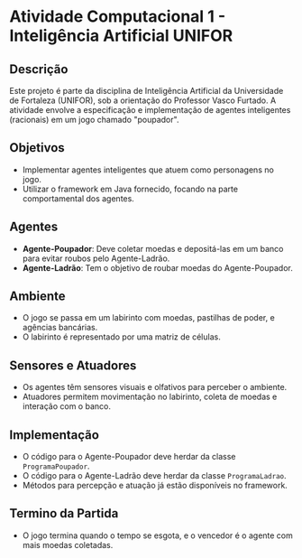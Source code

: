 # Atividade Computacional 1 - Inteligência Artificial UNIFOR

## Descrição
Este projeto é parte da disciplina de Inteligência Artificial da Universidade de Fortaleza (UNIFOR), sob a orientação do Professor Vasco Furtado. A atividade envolve a especificação e implementação de agentes inteligentes (racionais) em um jogo chamado "poupador".

## Objetivos
- Implementar agentes inteligentes que atuem como personagens no jogo.
- Utilizar o framework em Java fornecido, focando na parte comportamental dos agentes.

## Agentes
- **Agente-Poupador**: Deve coletar moedas e depositá-las em um banco para evitar roubos pelo Agente-Ladrão.
- **Agente-Ladrão**: Tem o objetivo de roubar moedas do Agente-Poupador.

## Ambiente
- O jogo se passa em um labirinto com moedas, pastilhas de poder, e agências bancárias.
- O labirinto é representado por uma matriz de células.

## Sensores e Atuadores
- Os agentes têm sensores visuais e olfativos para perceber o ambiente.
- Atuadores permitem movimentação no labirinto, coleta de moedas e interação com o banco.

## Implementação
- O código para o Agente-Poupador deve herdar da classe `ProgramaPoupador`.
- O código para o Agente-Ladrão deve herdar da classe `ProgramaLadrao`.
- Métodos para percepção e atuação já estão disponíveis no framework.

## Termino da Partida
- O jogo termina quando o tempo se esgota, e o vencedor é o agente com mais moedas coletadas.
